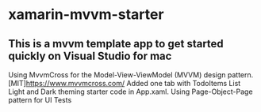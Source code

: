 # xamarin-mvvm-starter

## This is a mvvm template app to get started quickly on Visual Studio for mac
Using MvvmCross for the Model-View-ViewModel (MVVM) design pattern. [MIT]https://www.mvvmcross.com/
Added one tab with TodoItems List
Light and Dark theming starter code in App.xaml.
Using Page-Object-Page pattern for UI Tests